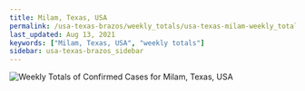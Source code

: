 ```yaml
---
title: Milam, Texas, USA
permalink: /usa-texas-brazos/weekly_totals/usa-texas-milam-weekly_totals.html
last_updated: Aug 13, 2021
keywords: ["Milam, Texas, USA", "weekly totals"]
sidebar: usa-texas-brazos_sidebar
---
```


![Weekly Totals of Confirmed Cases for Milam, Texas, USA](/covid_tracker/images/graphs/usa-texas-milam-weekly_totals_graph.png)
